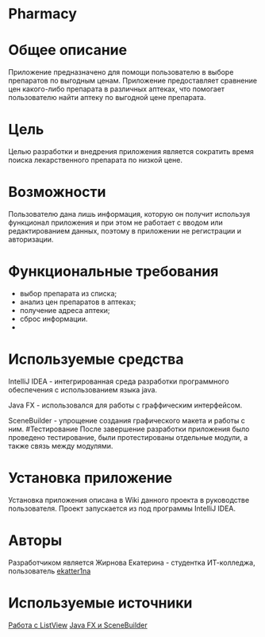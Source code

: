 # Pharmacy

# Общее описание 
Приложение предназначено для помощи пользователю в выборе препаратов по выгодным ценам. Приложение предоставляет сравнение цен какого-либо препарата в различных аптеках, что помогает пользователю найти аптеку по выгодной цене препарата.

# Цель
Целью разработки и внедрения приложения является сократить время поиска лекарственного препарата по низкой цене. 
# Возможности
Пользователю дана лишь информация, которую он получит используя функционал приложения и при этом не работает с вводом или редактированием данных, поэтому в приложении не регистрации и авторизации.

# Функциональные требования
-	выбор препарата из списка;
-	анализ цен препаратов в аптеках; 
-	получение адреса аптеки;
-	сброс информации.
-	
# Используемые средства 
IntelliJ IDEA - интегрированная среда разработки программного обеспечения с использованием языка java.

Java FX - использовался для работы с граффическим интерфейсом.

SceneBuilder - упрощение создания графического макета и работы с ним.
#Тестирование
После завершение разработки приложения было проведено тестирование, были протестированы отдельные модули, а также связь между модулями.

# Установка приложение 
Установка приложения описана в Wiki данного проекта в руководстве пользователя. Проект запускается из под программы IntelliJ IDEA.

# Авторы
Разработчиком является Жирнова Екатерина - студентка ИТ-колледжа, пользователь [ekatter1na](https://github.com/ekatter1na)

# Используемые источники
[Работа с ListView](https://metanit.com/java/javafx/4.8.php)
[Java FX и SceneBuilder](https://habr.com/ru/post/474292/)
